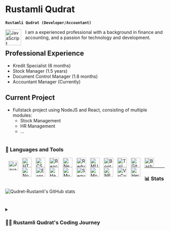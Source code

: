 # Rustamli Qudrat

**`Rustamli Qudrat (Developer/Accountant)`**

<img align="left" alt="JavaScript" width="50px" style="padding-right:10px;" src="https://avatars.githubusercontent.com/u/92920689?s=400&u=1f245dc9880a02f94d516a3e8baee6eea1ae5e67&v=4" />


I am a experienced professional with a background in finance and accounting, and a passion for technology and development.

## Professional Experience
- Kredit Specialist (6 months)
- Stock Manager (1.5 years)
- Document Control Manager (1.8 months)
- Accountant Manager (Currently)


## Current Project
- Fullstack project using NodeJS and React, consisting of multiple modules:
    - Stock Management
    - HR Management
    - ...
#


### 🧰 Languages and Tools

<img align="left" alt="JavaScript" width="30px" style="padding:10px;" src="https://cdn.jsdelivr.net/gh/devicons/devicon/icons/javascript/javascript-plain.svg" />
<img align="left" alt="HTML" width="30px" style="padding-right:10px;" src="https://cdn.jsdelivr.net/gh/devicons/devicon/icons/html5/html5-plain.svg" />
<img align="left" alt="CSS" width="30px" style="padding-right:10px;" src="https://cdn.jsdelivr.net/gh/devicons/devicon/icons/css3/css3-plain.svg" />
<img align="left" alt="React" width="30px" style="padding-right:10px;" src="https://cdn.jsdelivr.net/gh/devicons/devicon/icons/react/react-original.svg" />
<img align="left" alt="NextJS" width="30px" style="padding-right:10px;" src="https://cdn.jsdelivr.net/gh/devicons/devicon/icons/nextjs/nextjs-original-wordmark.svg" />
<img align="left" alt="Redux" width="30px" style="padding-right:10px;" src="https://cdn.jsdelivr.net/gh/devicons/devicon/icons/redux/redux-original.svg" />
<img align="left" alt="MUI" width="30px" style="padding-right:10px;" src="https://cdn.jsdelivr.net/gh/devicons/devicon/icons/materialui/materialui-original.svg" />
<img align="left" alt="Bootstrap" width="30px" style="padding-right:10px;" src="https://cdn.jsdelivr.net/gh/devicons/devicon/icons/bootstrap/bootstrap-original.svg" />
<img align="left" alt="Tailwindcss" width="30px" style="padding-right:10px;" src="https://cdn.jsdelivr.net/gh/devicons/devicon/icons/tailwindcss/tailwindcss-plain.svg" />
<img align="left" alt="Git" width="30px" style="padding-right:10px;" src="https://cdn.jsdelivr.net/gh/devicons/devicon/icons/git/git-original.svg" />
<img align="left" alt="Bash" width="30px" style="padding-right:10px;" src="https://cdn.jsdelivr.net/gh/devicons/devicon/icons/bash/bash-original.svg" />
<img align="left" alt="NodeJS" width="30px" style="padding-right:10px;" src="https://cdn.jsdelivr.net/gh/devicons/devicon/icons/nodejs/nodejs-original.svg" />
<img align="left" alt="ExpressJs" width="30px" style="padding-right:10px;" src="https://cdn.jsdelivr.net/gh/devicons/devicon/icons/express/express-original.svg" />
<img align="left" alt="Handlebars" width="30px" style="padding-right:10px;" src="https://cdn.jsdelivr.net/gh/devicons/devicon/icons/handlebars/handlebars-original.svg" />
<img align="left" alt="Mysql" width="30px" style="padding-right:10px;" src="https://cdn.jsdelivr.net/gh/devicons/devicon/icons/mysql/mysql-original.svg" />
<img align="left" alt="Sequelize" width="30px" style="padding-right:10px;" src="https://cdn.jsdelivr.net/gh/devicons/devicon/icons/sequelize/sequelize-original.svg" />
<img align="left" alt="MongoDB" width="30px" style="padding-right:10px;" src="https://cdn.jsdelivr.net/gh/devicons/devicon/icons/mongodb/mongodb-original-wordmark.svg" />
<img align="left" alt="NPM" width="30px" style="padding-right:10px;" src="https://cdn.jsdelivr.net/gh/devicons/devicon/icons/npm/npm-original-wordmark.svg" />
<img align="left" alt="VsCode" width="30px" style="padding-right:10px;" src="https://cdn.jsdelivr.net/gh/devicons/devicon/icons/vscode/vscode-original.svg" />
<img align="left" alt="Heroku" width="30px" style="padding-right:10px;" src="https://cdn.jsdelivr.net/gh/devicons/devicon/icons/heroku/heroku-original-wordmark.svg" />

<br />

---


### 📊 Stats

![Qudret-Rustamli's GitHub stats](https://github-readme-stats.vercel.app/api?username=Qudret-Rustamli&show_icons=true&theme=gruvbox)


#

<details>
 <summary><h3>👨‍💻 Rustamli Qudrat's Coding Journey</h3></summary>
  I am a software developer with 1 year of experience, primarily working with JavaScript, HTML, CSS, React, Redux, RTK, Query, MUI, Bootstrap, Styled-Components, TailwindCSS, NodeJS, Express, Handlebars, JWT, MVC. I am also experienced in developing full-stack projects.

## Projects

### Restaurant Admin Panel (React)

I developed a restaurant admin panel using React. The panel allows restaurant owners to manage their menu, orders, and customer data. It also includes features such as real-time updates, analytics, and inventory management.

### Restaurant Client (Next.js)

I also developed a restaurant client using Next.js. This client allows customers to view the menu, place orders, and track their order status. The client also includes features such as real-time updates, and integration with payment gateways.

### Other Projects

- etc...


